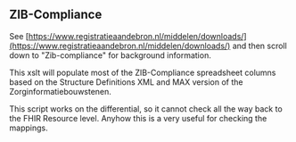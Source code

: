 ## ZIB-Compliance

See 
[https://www.registratieaandebron.nl/middelen/downloads/](https://www.registratieaandebron.nl/middelen/downloads/) and then scroll down to "Zib-compliance" for background information.

This xslt will populate most of the ZIB-Compliance spreadsheet columns based on the Structure Definitions XML and MAX version of the Zorginformatiebouwstenen.

This script works on the differential, so it cannot check all the way back to the FHIR Resource level.
Anyhow this is a very useful for checking the mappings. 